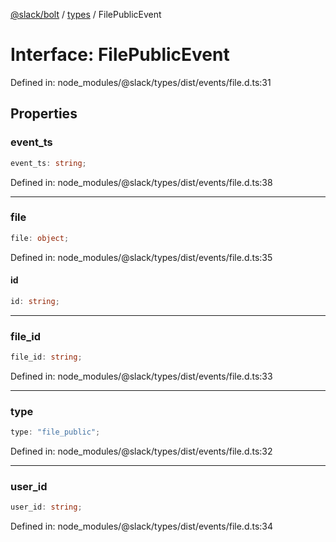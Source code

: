[@slack/bolt](../../../../index.md) / [types](../index.md) / FilePublicEvent

# Interface: FilePublicEvent

Defined in: node\_modules/@slack/types/dist/events/file.d.ts:31

## Properties

### event\_ts

```ts
event_ts: string;
```

Defined in: node\_modules/@slack/types/dist/events/file.d.ts:38

***

### file

```ts
file: object;
```

Defined in: node\_modules/@slack/types/dist/events/file.d.ts:35

#### id

```ts
id: string;
```

***

### file\_id

```ts
file_id: string;
```

Defined in: node\_modules/@slack/types/dist/events/file.d.ts:33

***

### type

```ts
type: "file_public";
```

Defined in: node\_modules/@slack/types/dist/events/file.d.ts:32

***

### user\_id

```ts
user_id: string;
```

Defined in: node\_modules/@slack/types/dist/events/file.d.ts:34
